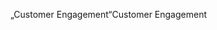 <span data-ttu-id="90b71-101">„Customer Engagement“</span><span class="sxs-lookup"><span data-stu-id="90b71-101">Customer Engagement</span></span>